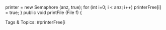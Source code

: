 printer = new Semaphore  (anz, true);
for (int i=0; i < anz; i++)
printerFree[i]  = true;
}
public void printFile (File f) {

   Tags & Topics:
   #printerFree[i